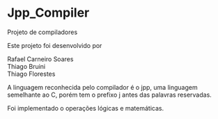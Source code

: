 # Jpp_Compiler
Projeto de compiladores

Este projeto foi desenvolvido por

Rafael Carneiro Soares 	
Thiago Bruini		
Thiago Florestes	

A linguagem reconhecida pelo compilador é o jpp, uma linguagem semelhante ao C, porém tem o prefixo j antes das palavras reservadas.

Foi implementado o operações lógicas e matemáticas.
